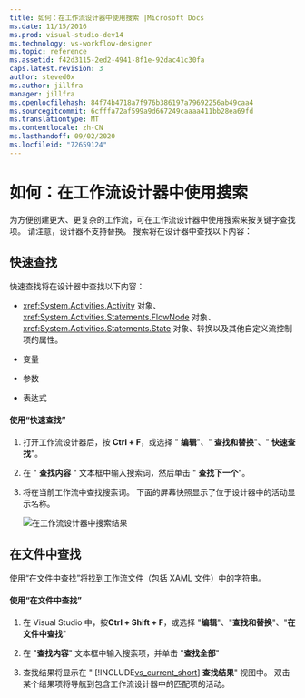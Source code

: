```yaml
---
title: 如何：在工作流设计器中使用搜索 |Microsoft Docs
ms.date: 11/15/2016
ms.prod: visual-studio-dev14
ms.technology: vs-workflow-designer
ms.topic: reference
ms.assetid: f42d3115-2ed2-4941-8f1e-92dac41c30fa
caps.latest.revision: 3
author: steved0x
ms.author: jillfra
manager: jillfra
ms.openlocfilehash: 84f74b4718a7f976b386197a79692256ab49caa4
ms.sourcegitcommit: 6cfffa72af599a9d667249caaaa411bb28ea69fd
ms.translationtype: MT
ms.contentlocale: zh-CN
ms.lasthandoff: 09/02/2020
ms.locfileid: "72659124"
---
```

# <a name="how-to-use-search-in-the-workflow-designer"></a>如何：在工作流设计器中使用搜索
为方便创建更大、更复杂的工作流，可在工作流设计器中使用搜索来按关键字查找项。 请注意，设计器不支持替换。 搜索将在设计器中查找以下内容：

## <a name="quick-find"></a>快速查找
 快速查找将在设计器中查找以下内容：

- <xref:System.Activities.Activity> 对象、<xref:System.Activities.Statements.FlowNode> 对象、<xref:System.Activities.Statements.State> 对象、转换以及其他自定义流控制项的属性。

- 变量

- 参数

- 表达式

#### <a name="using-quick-find"></a>使用“快速查找”

1. 打开工作流设计器后，按 **Ctrl + F**，或选择 " **编辑**"、" **查找和替换**"、" **快速查找**"。

2. 在 " **查找内容** " 文本框中输入搜索词，然后单击 " **查找下一个**"。

3. 将在当前工作流中查找搜索词。 下面的屏幕快照显示了位于设计器中的活动显示名称。

     ![在工作流设计器中搜索结果](../workflow-designer/media/designersearch.png "DesignerSearch")

## <a name="find-in-files"></a>在文件中查找
 使用“在文件中查找”将找到工作流文件（包括 XAML 文件）中的字符串。

#### <a name="using-find-in-files"></a>使用“在文件中查找”

1. 在 Visual Studio 中，按**Ctrl + Shift + F**，或选择 "**编辑**"、"**查找和替换**"、"**在文件中查找**"

2. 在 "**查找内容**" 文本框中输入搜索项，并单击 "**查找全部**"

3. 查找结果将显示在 " [!INCLUDE[vs_current_short](../includes/vs-current-short-md.md)] **查找结果**" 视图中。 双击某个结果项将导航到包含工作流设计器中的匹配项的活动。